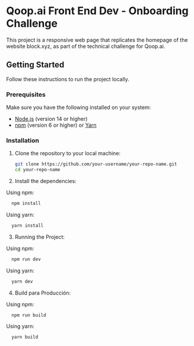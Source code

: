 # Qoop.ai Front End Dev - Onboarding Challenge

This project is a responsive web page that replicates the homepage of the website block.xyz, as part of the technical challenge for Qoop.ai.

## Getting Started

Follow these instructions to run the project locally.

### Prerequisites

Make sure you have the following installed on your system:

- [Node.js](https://nodejs.org/) (version 14 or higher)
- [npm](https://www.npmjs.com/) (version 6 or higher) or [Yarn](https://yarnpkg.com/)

### Installation

1. Clone the repository to your local machine:

   ```sh
   git clone https://github.com/your-username/your-repo-name.git
   cd your-repo-name
   ```

2. Install the dependencies:

Using npm:

```sh
  npm install
```

Using yarn:

```sh
  yarn install
```

3. Running the Project:

Using npm:

```sh
  npm run dev
```

Using yarn:

```sh
  yarn dev
```

4. Build para Producción:

Using npm:

```sh
  npm run build
```

Using yarn:

```sh
  yarn build
```

